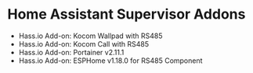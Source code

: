 # Home Assistant Supervisor Addons
- Hass.io Add-on: Kocom Wallpad with RS485
- Hass.io Add-on: Kocom Call with RS485
- Hass.io Add-on: Portainer v2.11.1
- Hass.io Add-on: ESPHome v1.18.0 for RS485 Component
